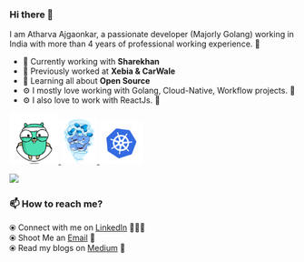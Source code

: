 ### Hi there 👋

I am Atharva Ajgaonkar, a passionate developer (Majorly Golang) working in India with more than 4 years of professional working experience. 🎯

- 🏢 Currently working with **Sharekhan**
- 🏢 Previously worked at **Xebia & CarWale**
- 🌱 Learning all about **Open Source**
- ⚙️ I mostly love working with Golang, Cloud-Native, Workflow projects. 🚀
- ⚙️ I also love to work with ReactJs. 🚀

<p float="left">
  <a href="https://golang.org/" target="_blank" >
    <img src="https://raw.githubusercontent.com/atharva29/atharva29/master/assets/golang.gif"  height="90" />
  </a>
  <a href="https://www.docker.com/" target="_blank" >
    <img src="https://raw.githubusercontent.com/atharva29/atharva29/master/assets/docker.gif"  height="80" /> 
  </a>
  <a href="https://kubernetes.io/" target="_blank" >
    <img src="https://raw.githubusercontent.com/atharva29/atharva29/master/assets/k8s.gif"  height="75" />
  </a>
 </p>

 <p float="left">
  <a href="https://react.dev/" target="_blank" >
    <img src="https://user-images.githubusercontent.com/74038190/212257467-871d32b7-e401-42e8-a166-fcfd7baa4c6b.gif"  height="80" /> 
  </a>
 </p>


### 📫 How to reach me?

⦿ Connect with me on [LinkedIn](https://www.linkedin.com/in/atharvaajgaonkar/) 👨🏻‍💻 <br>
⦿ Shoot Me an [Email](mailto:atharvaajgaonkar29@gmail.com) 💌 <br>
⦿ Read my blogs on [Medium](https://medium.com/@atharvaajgaonkar29) 📝 <br>
